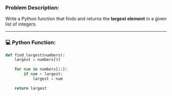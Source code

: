 ### Problem Description:

Write a Python function that finds and returns the **largest element** in a given list of integers.

---

### 💻 Python Function:

```python
def find_largest(numbers):
    largest = numbers[0]
    
    for num in numbers[1:]:
        if num > largest:
            largest = num
            
    return largest
```
